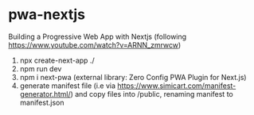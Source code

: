 # pwa-nextjs
Building a Progressive Web App with Nextjs (following https://www.youtube.com/watch?v=ARNN_zmrwcw)

1) npx create-next-app ./
2) npm run dev
3) npm i next-pwa (external library: Zero Config PWA Plugin for Next.js)
4) generate manifest file (i.e via https://www.simicart.com/manifest-generator.html/) and copy files into /public, renaming manifest to manifest.json

